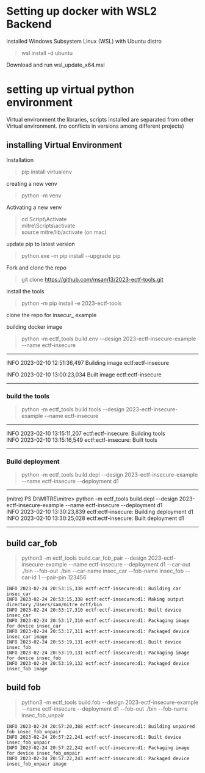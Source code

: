 # Setting up docker with WSL2 Backend

installed Windows Subsystem Linux (WSL) with Ubuntu distro

> wsl install -d ubuntu

Download and run wsl_update_x64.msi

# setting up virtual python environment

Virtual environment the libraries, scripts installed are separated from other Virtual environment.
(no conflicts in versions among different projects)

## installing Virtual Environment
Installation
> pip install virtualenv

creating a new venv
> python -m venv <venv-name>

Activating a new venv
>cd <venv-name>
>Script\Activate  
> mitre\Scripts\activate<br>
> source mitre/lib/activate (on mac) <br>
  
update pip to latest version
> python.exe -m pip install --upgrade pip

Fork and clone the repo
> git clone https://github.com/msam13/2023-ectf-tools.git

install the tools
> python -m pip install -e 2023-ectf-tools

clone the repo for insecur_ example

building docker image
> python -m ectf_tools build.env --design 2023-ectf-insecure-example --name ectf-insecure
***
INFO 2023-02-10 12:51:36,497 Building image ectf:ectf-insecure

INFO 2023-02-10 13:00:23,034 Built image ectf:ectf-insecure
***

### build the tools

>  python -m ectf_tools build.tools --design 2023-ectf-insecure-example --name ectf-insecure

***
INFO 2023-02-10 13:15:11,207 ectf:ectf-insecure: Building tools <br>
INFO 2023-02-10 13:15:16,549 ectf:ectf-insecure: Built tools
***

### Build deployment

>  python -m ectf_tools build.depl --design 2023-ectf-insecure-example --name ectf-insecure --deployment d1

***
(mitre) PS D:\MITRE\mitre> python -m ectf_tools build.depl --design 2023-ectf-insecure-example --name ectf-insecure --deployment d1 <br> 
INFO 2023-02-10 13:30:23,839 ectf:ectf-insecure: Building deployment d1 <br>
INFO 2023-02-10 13:30:25,028 ectf:ectf-insecure: Built deployment d1 <br>
***


## build car_fob
> python3 -m ectf_tools build.car_fob_pair --design 2023-ectf-insecure-example --name ectf-insecure --deployment d1 --car-out ./bin --fob-out ./bin --car-name insec_car --fob-name insec_fob --car-id 1 --pair-pin 123456

```
INFO 2023-02-24 20:53:15,338 ectf:ectf-insecure:d1: Building car insec_car
INFO 2023-02-24 20:53:15,338 ectf:ectf-insecure:d1: Making output directory /Users/sam/mitre_ectf/bin
INFO 2023-02-24 20:53:17,310 ectf:ectf-insecure:d1: Built device insec_car
INFO 2023-02-24 20:53:17,310 ectf:ectf-insecure:d1: Packaging image for device insec_car
INFO 2023-02-24 20:53:17,311 ectf:ectf-insecure:d1: Packaged device insec_car image
INFO 2023-02-24 20:53:19,131 ectf:ectf-insecure:d1: Built device insec_fob
INFO 2023-02-24 20:53:19,131 ectf:ectf-insecure:d1: Packaging image for device insec_fob
INFO 2023-02-24 20:53:19,132 ectf:ectf-insecure:d1: Packaged device insec_fob image
```

## build fob 

> python3 -m ectf_tools build.fob --design 2023-ectf-insecure-example --name ectf-insecure --deployment d1 --fob-out ./bin --fob-name insec_fob_unpair

```
INFO 2023-02-24 20:57:20,388 ectf:ectf-insecure:d1: Building unpaired fob insec_fob_unpair
INFO 2023-02-24 20:57:22,241 ectf:ectf-insecure:d1: Built device insec_fob_unpair
INFO 2023-02-24 20:57:22,242 ectf:ectf-insecure:d1: Packaging image for device insec_fob_unpair
INFO 2023-02-24 20:57:22,243 ectf:ectf-insecure:d1: Packaged device insec_fob_unpair image
```